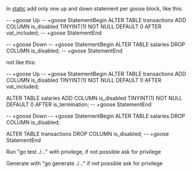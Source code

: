 In [static](backend/internal/db/migrations/static) add only one up and down statement per goose block, like this:

-- +goose Up
-- +goose StatementBegin
ALTER TABLE transactions
ADD COLUMN is_disabled TINYINT(1) NOT NULL DEFAULT 0 AFTER vat_included;
-- +goose StatementEnd

-- +goose Down
-- +goose StatementBegin
ALTER TABLE salaries
DROP COLUMN is_disabled;
-- +goose StatementEnd

not like this:

-- +goose Up
-- +goose StatementBegin
ALTER TABLE transactions
ADD COLUMN is_disabled TINYINT(1) NOT NULL DEFAULT 0 AFTER vat_included;

ALTER TABLE salaries
ADD COLUMN is_disabled TINYINT(1) NOT NULL DEFAULT 0 AFTER is_termination;
-- +goose StatementEnd

-- +goose Down
-- +goose StatementBegin
ALTER TABLE salaries
DROP COLUMN is_disabled;

ALTER TABLE transactions
DROP COLUMN is_disabled;
-- +goose StatementEnd

Run "go test ./..." with privilege, if not possible ask for privilege

Generate with "go generate ./..." if not possible ask for privilege